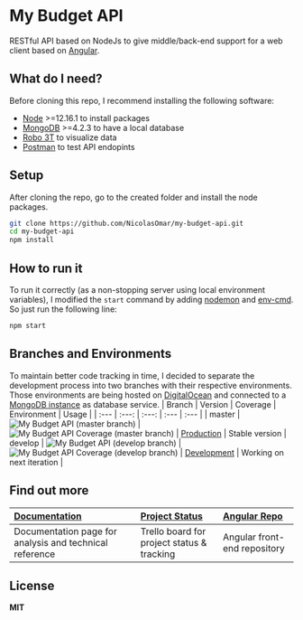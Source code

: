 # My Budget API
RESTful API based on NodeJs to give middle/back-end support for a web client based on [Angular](https://master.d2i6kyeewx6g66.amplifyapp.com/).

## What do I need?
Before cloning this repo, I recommend installing the following software:
- [Node](https://nodejs.org/en/download/) >=12.16.1 to install packages
- [MongoDB](https://www.mongodb.com/download-center/community) >=4.2.3 to have a local database
- [Robo 3T](https://robomongo.org/download) to visualize data
- [Postman](https://www.postman.com/downloads/) to test API endopints

## Setup
After cloning the repo, go to the created folder and install the node packages.
```sh
git clone https://github.com/NicolasOmar/my-budget-api.git
cd my-budget-api
npm install
```

## How to run it
To run it correctly (as a non-stopping server using local environment variables), I modified the `start` command by adding [nodemon](https://www.npmjs.com/package/nodemon) and [env-cmd](https://www.npmjs.com/package/env-cmd). So just run the following line:
```sh
npm start
```

## Branches and Environments
To maintain better code tracking in time, I decided to separate the development process into two branches with their respective environments.
Those environments are being hosted on [DigitalOcean](https://www.digitalocean.com/) and connected to a [MongoDB instance](https://account.mongodb.com/) as database service.
| Branch | Version | Coverage | Environment | Usage |
| :--- | :---: | :---: | :--- | :--- |
| master | ![My Budget API (master branch)](https://img.shields.io/github/package-json/v/nicolasomar/my-budget-api/master?color=success&label=%20&style=flat-square) | ![My Budget API Coverage (master branch)](https://img.shields.io/codecov/c/github/nicolasomar/my-budget-api/master?label=%20&style=flat-square&logo=codecov) | [Production](https://my-budget-api-prod-ebnaf.ondigitalocean.app/) | Stable version
| develop | ![My Budget API (develop branch)](https://img.shields.io/github/package-json/v/nicolasomar/my-budget-api/develop?color=yellow&label=%20&style=flat-square) | ![My Budget API Coverage (develop branch)](https://img.shields.io/codecov/c/github/nicolasomar/my-budget-api/develop?label=%20&style=flat-square&logo=codecov) | [Development](https://my-budget-api-dev-lq4w6.ondigitalocean.app/) | Working on next iteration |

## Find out more
| [Documentation](https://nicolasomar.github.io/my-budget-docs) | [Project Status](https://trello.com/b/R6Yn7vb0/mybudget) | [Angular Repo](https://github.com/NicolasOmar/my-budget) |
| :--- | :--- | :--- |
| Documentation page for analysis and technical reference | Trello board for project status & tracking | Angular front-end repository |

## License
**MIT**
